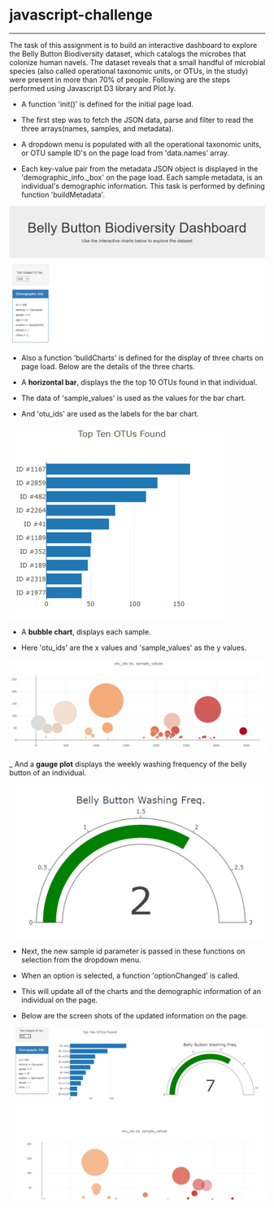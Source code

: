 # javascript-challenge
---
The task of this assignment is to build an interactive dashboard to explore the Belly Button Biodiversity dataset, which catalogs the microbes that colonize human navels. The dataset reveals that a small handful of microbial species (also called operational taxonomic units, or OTUs, in the study) were present in more than 70% of people. Following are the steps performed using Javascript D3 library and Plot.ly.

- A function 'init()' is defined for the initial page load.

- The first step was to fetch the JSON data, parse and filter to read the three arrays(names, samples, and metadata). 

- A dropdown menu is populated with all the operational taxonomic units, or OTU sample ID's on the page load from 'data.names' array.

- Each key-value pair from the metadata JSON object is displayed in the 'demographic_info._box' on the page load. Each sample metadata, is an individual's demographic information. This task is performed by defining function 'buildMetadata'.

![demographic_info](output_images/demographic_info.PNG)

- Also a function 'buildCharts' is defined for the display of three charts on page load. Below are the details of the three charts.

- A **horizontal bar**, displays the the top 10 OTUs found in that individual.

- The data of 'sample_values' is used as the values for the bar chart. 

- And 'otu_ids' are used as the labels for the bar chart.

![bar_chart](output_images/bar_chart.PNG)

- A **bubble chart**, displays each sample.

- Here 'otu_ids' are the x values and 'sample_values' as the y values.

![bubble_chart](output_images/bubble_chart.PNG)

_ And a  **gauge plot** displays the weekly washing frequency of the belly button of an individual.

![gauge_chart](output_images/gauge_chart.PNG)

- Next, the new sample id parameter is passed in these functions on selection from the dropdown menu.

- When an option is selected, a function 'optionChanged' is called.

- This will update all of the charts and the demographic information of an individual on the page.

- Below are the screen shots of the updated information on the page.

![new_sample_charts and demographic_info](output_images/new_sample_chart_demographic_update.PNG)


















